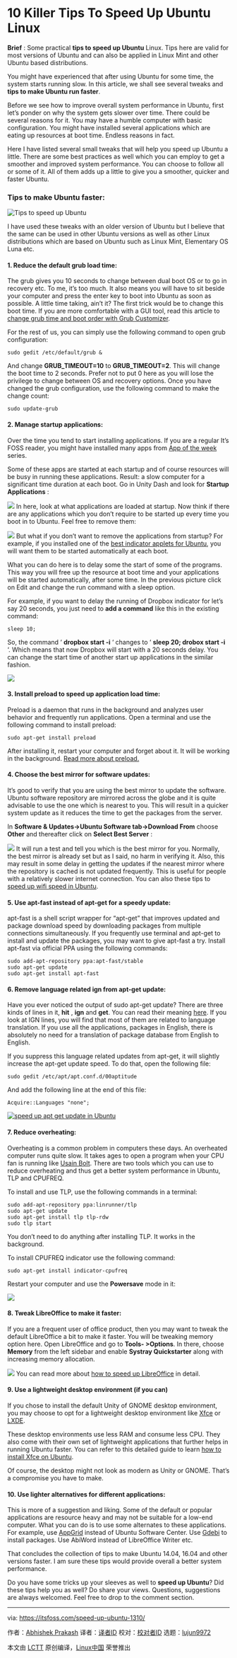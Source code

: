 10 Killer Tips To Speed Up Ubuntu Linux
======
**Brief** : Some practical **tips to speed up Ubuntu** Linux. Tips here are valid for most versions of Ubuntu and can also be applied in Linux Mint and other Ubuntu based distributions.

You might have experienced that after using Ubuntu for some time, the system starts running slow. In this article, we shall see several tweaks and **tips to make Ubuntu run faster**.

Before we see how to improve overall system performance in Ubuntu, first let’s ponder on why the system gets slower over time. There could be several reasons for it. You may have a humble computer with basic configuration. You might have installed several applications which are eating up resources at boot time. Endless reasons in fact.

Here I have listed several small tweaks that will help you speed up Ubuntu a little. There are some best practices as well which you can employ to get a smoother and improved system performance. You can choose to follow all or some of it. All of them adds up a little to give you a smoother, quicker and faster Ubuntu.

### Tips to make Ubuntu faster:

![Tips to speed up Ubuntu][1]

I have used these tweaks with an older version of Ubuntu but I believe that the same can be used in other Ubuntu versions as well as other Linux distributions which are based on Ubuntu such as Linux Mint, Elementary OS Luna etc.

#### 1\. Reduce the default grub load time:

The grub gives you 10 seconds to change between dual boot OS or to go in recovery etc. To me, it’s too much. It also means you will have to sit beside your computer and press the enter key to boot into Ubuntu as soon as possible. A little time taking, ain’t it? The first trick would be to change this boot time. If you are more comfortable with a GUI tool, read this article to [change grub time and boot order with Grub Customizer][2].

For the rest of us, you can simply use the following command to open grub configuration:
```
sudo gedit /etc/default/grub &

```

And change **GRUB_TIMEOUT=10** to **GRUB_TIMEOUT=2**. This will change the boot time to 2 seconds. Prefer not to put 0 here as you will lose the privilege to change between OS and recovery options. Once you have changed the grub configuration, use the following command to make the change count:
```
sudo update-grub

```

#### 2\. Manage startup applications:

Over the time you tend to start installing applications. If you are a regular It’s FOSS reader, you might have installed many apps from [App of the week][3] series.

Some of these apps are started at each startup and of course resources will be busy in running these applications. Result: a slow computer for a significant time duration at each boot. Go in Unity Dash and look for **Startup Applications** :

![](https://itsfoss.com/wp-content/uploads/2014/01/Startup_Applications_Ubuntu.jpeg)
In here, look at what applications are loaded at startup. Now think if there are any applications which you don’t require to be started up every time you boot in to Ubuntu. Feel free to remove them:

![](https://itsfoss.com/wp-content/uploads/2014/01/Startup_applications_ubuntu_1310.jpeg)
But what if you don’t want to remove the applications from startup? For example, if you installed one of the [best indicator applets for Ubuntu][4], you will want them to be started automatically at each boot.

What you can do here is to delay some the start of some of the programs. This way you will free up the resource at boot time and your applications will be started automatically, after some time. In the previous picture click on Edit and change the run command with a sleep option.

For example, if you want to delay the running of Dropbox indicator for let’s say 20 seconds, you just need to **add a command** like this in the existing command:
```
sleep 10;

```

So, the command ‘ **dropbox start -i** ‘ changes to ‘ **sleep 20; drobox start -i** ‘. Which means that now Dropbox will start with a 20 seconds delay. You can change the start time of another start up applications in the similar fashion.

![](https://itsfoss.com/wp-content/uploads/2014/01/Edit_startup_applications_Ubuntu.jpeg)

#### 3\. Install preload to speed up application load time:

Preload is a daemon that runs in the background and analyzes user behavior and frequently run applications. Open a terminal and use the following command to install preload:
```
sudo apt-get install preload

```

After installing it, restart your computer and forget about it. It will be working in the background. [Read more about preload.][5]

#### 4\. Choose the best mirror for software updates:

It’s good to verify that you are using the best mirror to update the software. Ubuntu software repository are mirrored across the globe and it is quite advisable to use the one which is nearest to you. This will result in a quicker system update as it reduces the time to get the packages from the server.

In **Software & Updates->Ubuntu Software tab->Download From** choose **Other** and thereafter click on **Select Best Server** :

![](https://itsfoss.com/wp-content/uploads/2014/01/Ubuntu_software_Center_Mirror.jpeg)
It will run a test and tell you which is the best mirror for you. Normally, the best mirror is already set but as I said, no harm in verifying it. Also, this may result in some delay in getting the updates if the nearest mirror where the repository is cached is not updated frequently. This is useful for people with a relatively slower internet connection. You can also these tips to [speed up wifi speed in Ubuntu][6].

#### 5\. Use apt-fast instead of apt-get for a speedy update:

apt-fast is a shell script wrapper for “apt-get” that improves updated and package download speed by downloading packages from multiple connections simultaneously. If you frequently use terminal and apt-get to install and update the packages, you may want to give apt-fast a try. Install apt-fast via official PPA using the following commands:
```
sudo add-apt-repository ppa:apt-fast/stable
sudo apt-get update
sudo apt-get install apt-fast

```

#### 6\. Remove language related ign from apt-get update:

Have you ever noticed the output of sudo apt-get update? There are three kinds of lines in it, **hit** , **ign** and **get**. You can read their meaning [here][7]. If you look at IGN lines, you will find that most of them are related to language translation. If you use all the applications, packages in English, there is absolutely no need for a translation of package database from English to English.

If you suppress this language related updates from apt-get, it will slightly increase the apt-get update speed. To do that, open the following file:
```
sudo gedit /etc/apt/apt.conf.d/00aptitude

```

And add the following line at the end of this file:
```
Acquire::Languages "none";

```
[![speed up apt get update in Ubuntu][8]][9]

#### 7\. Reduce overheating:

Overheating is a common problem in computers these days. An overheated computer runs quite slow. It takes ages to open a program when your CPU fan is running like [Usain Bolt][10]. There are two tools which you can use to reduce overheating and thus get a better system performance in Ubuntu, TLP and CPUFREQ.

To install and use TLP, use the following commands in a terminal:
```
sudo add-apt-repository ppa:linrunner/tlp
sudo apt-get update
sudo apt-get install tlp tlp-rdw
sudo tlp start

```

You don’t need to do anything after installing TLP. It works in the background.

To install CPUFREQ indicator use the following command:
```
sudo apt-get install indicator-cpufreq

```

Restart your computer and use the **Powersave** mode in it:

![](https://itsfoss.com/wp-content/uploads/2013/11/CPUFREQ-indicator.jpeg)

#### 8\. Tweak LibreOffice to make it faster:

If you are a frequent user of office product, then you may want to tweak the default LibreOffice a bit to make it faster. You will be tweaking memory option here. Open LibreOffice and go to **Tools- >Options**. In there, choose **Memory** from the left sidebar and enable **Systray Quickstarter** along with increasing memory allocation.

![](https://itsfoss.com/wp-content/uploads/2013/08/LibreOffice_Memory_option_1.jpeg)
You can read more about [how to speed up LibreOffice][11] in detail.

#### 9\. Use a lightweight desktop environment (if you can)

If you chose to install the default Unity of GNOME desktop environment, you may choose to opt for a lightweight desktop environment like [Xfce][12] or [LXDE][13].

These desktop environments use less RAM and consume less CPU. They also come with their own set of lightweight applications that further helps in running Ubuntu faster. You can refer to this detailed guide to learn [how to install Xfce on Ubuntu][14].

Of course, the desktop might not look as modern as Unity or GNOME. That’s a compromise you have to make.

#### 10\. Use lighter alternatives for different applications:

This is more of a suggestion and liking. Some of the default or popular applications are resource heavy and may not be suitable for a low-end computer. What you can do is to use some alternates to these applications. For example, use [AppGrid][15] instead of Ubuntu Software Center. Use [Gdebi][16] to install packages. Use AbiWord instead of LibreOffice Writer etc.

That concludes the collection of tips to make Ubuntu 14.04, 16.04 and other versions faster. I am sure these tips would provide overall a better system performance.

Do you have some tricks up your sleeves as well to **speed up Ubuntu**? Did these tips help you as well? Do share your views. Questions, suggestions are always welcomed. Feel free to drop to the comment section.

--------------------------------------------------------------------------------

via: https://itsfoss.com/speed-up-ubuntu-1310/

作者：[Abhishek Prakash][a]
译者：[译者ID](https://github.com/译者ID)
校对：[校对者ID](https://github.com/校对者ID)
选题：[lujun9972](https://github.com/lujun9972)

本文由 [LCTT](https://github.com/LCTT/TranslateProject) 原创编译，[Linux中国](https://linux.cn/) 荣誉推出

[a]: https://itsfoss.com/author/abhishek/
[1]:https://itsfoss.com/wp-content/uploads/2017/07/speed-up-ubuntu-featured-800x450.jpeg
[2]:https://itsfoss.com/windows-default-os-dual-boot-ubuntu-1304-easy/ (Make Windows Default OS In Dual Boot With Ubuntu 13.04: The Easy Way)
[3]:https://itsfoss.com/tag/app-of-the-week/
[4]:https://itsfoss.com/best-indicator-applets-ubuntu/ (7 Best Indicator Applets For Ubuntu 13.10)
[5]:https://itsfoss.com/improve-application-startup-speed-with-preload-in-ubuntu/ (Improve Application Startup Speed With Preload in Ubuntu)
[6]:https://itsfoss.com/speed-up-slow-wifi-connection-ubuntu/ (Speed Up Slow WiFi Connection In Ubuntu 13.04)
[7]:http://ubuntuforums.org/showthread.php?t=231300
[8]:https://itsfoss.com/wp-content/uploads/2014/01/ign_language-apt_get_update-e1510129903529.jpeg
[9]:https://itsfoss.com/wp-content/uploads/2014/01/ign_language-apt_get_update.jpeg
[10]:http://en.wikipedia.org/wiki/Usain_Bolt
[11]:https://itsfoss.com/speed-libre-office-simple-trick/ (Speed Up LibreOffice With This Simple Trick)
[12]:https://xfce.org/
[13]:https://lxde.org/
[14]:https://itsfoss.com/install-xfce-desktop-xubuntu/
[15]:https://itsfoss.com/app-grid-lighter-alternative-ubuntu-software-center/ (App Grid: Lighter Alternative Of Ubuntu Software Center)
[16]:https://itsfoss.com/install-deb-files-easily-and-quickly-in-ubuntu-12-10-quick-tip/ (Install .deb Files Easily And Quickly In Ubuntu 12.10 [Quick Tip])
